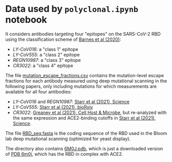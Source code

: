 # Data used by `polyclonal.ipynb` notebook

It considers antibodies targeting four "epitopes" on the SARS-CoV-2 RBD using the classification scheme of [Barnes et al (2020)](https://www.nature.com/articles/s41586-020-2852-1):
 - *LY-CoV016*: a "class 1" epitope
 - *LY-CoV555*: a "class 2" epitope
 - *REGN10987*: a "class 3" epitope
 - *CR3022*: a "class 4" epitope

The file [mutation_escape_fractions.csv](mutation_escape_fractions.csv) contains the mutation-level escape fractions for each antibody measured using deep mutational scanning in the following papers, only including mutations for which measurements are available for all four antibodies:
  - *LY-CoV016* and *REGN10987*: [Starr et al (2021), Science](https://science.sciencemag.org/content/371/6531/850)
  - *LY-CoV555*: [Starr et al (2021), bioRxiv](https://www.biorxiv.org/content/10.1101/2021.02.17.431683v1)
  - *CR3022*: [Greaney et al (2021), Cell Host & Microbe](https://www.sciencedirect.com/science/article/pii/S1931312820306247), but re-analyzed with the same expression and ACE2-binding cutoffs in [Starr et al (2021), Science](https://science.sciencemag.org/content/371/6531/850).

The file [RBD_seq.fasta](RBD_seq.fasta) is the coding sequence of the RBD used in the Bloom lab deep mutational scanning (optimized for yeast display).

The directory also contains [6M0J.pdb](6M0J.pdb), which is just a downloaded version of [PDB 6m0j](https://www.rcsb.org/structure/6M0J), which has the RBD in complex with ACE2.
